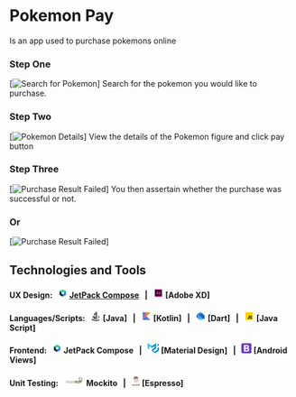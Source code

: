 
# Pokemon Pay

Is an app used to purchase pokemons online

### Step One
[<img src='https://github.com/lumu-daniel/PokemonPay/blob/app/src/main/res/drawable/search_page.png' alt='Search for Pokemon' height='180'>]
 Search for the pokemon you would like to purchase.

### Step Two
[<img src='https://github.com/lumu-daniel/PokemonPay/blob/app/src/main/res/drawable/details.png' alt='Pokemon Details' height='180'>]
 View the details of the Pokemon figure and click pay button

### Step Three
[<img src='https://github.com/lumu-daniel/PokemonPay/blob/app/src/main/res/drawable/failed_purchase.png' alt='Purchase Result Failed' height='180'>]
 You then assertain whether the purchase was successful or not.

### Or
[<img src='https://github.com/lumu-daniel/PokemonPay/blob/app/src/main/res/drawable/success_purchase.png' alt='Purchase Result Failed' height='180'>]

## Technologies and Tools
#### UX Design: &nbsp; [<img src='https://github.com/lumu-daniel/lumu-daniel/blob/main/assets/images/jc_icon.png' alt='JetPack Compose' height='18'>](https://www.figma.com/developers) [JetPack Compose](https://developer.android.com/jetpack) &nbsp; | &nbsp; [<img src='https://github.com/lumu-daniel/lumu-daniel/blob/main/assets/images/adobe-xd.gif' alt='Adobe XD' height='18'>](https://www.adobe.com/products/xd.html) [Adobe XD]

#### Languages/Scripts: &nbsp; [<img src='https://github.com/lumu-daniel/lumu-daniel/blob/main/assets/images/java.png' alt='Java' height='18'>](https://www.java.com/en/) [Java] &nbsp; | &nbsp; [<img src='https://github.com/lumu-daniel/lumu-daniel/blob/main/assets/images/kotlin.png' alt='TypeScript' height='18'>](https://kotlinlang.org/) [Kotlin] &nbsp; | &nbsp; [<img src='https://github.com/lumu-daniel/lumu-daniel/blob/main/assets/images/dart.png' alt='HTML5' height='18'>](https://dart.dev/) [Dart] &nbsp; | &nbsp; [<img src='https://github.com/lumu-daniel/lumu-daniel/blob/main/assets/images/javascript.gif' alt='Java Script' height='18'>](https://www.javascript.com/) [Java Script]

#### Frontend: &nbsp; [<img src='https://github.com/lumu-daniel/lumu-daniel/blob/main/assets/images/jc_icon.png' alt='JetPack Compose' height='18'>](https://reactjs.org/docs/getting-started.html) JetPack Compose &nbsp; | &nbsp; [<img src='https://github.com/lumu-daniel/lumu-daniel/blob/main/assets/images/material-ui.png' alt='Material Design' height='18'>](https://material.io/design) [Material Design] &nbsp; | &nbsp; [<img src='https://github.com/lumu-daniel/lumu-daniel/blob/main/assets/images/bootstrap.png' alt='Android Views' height='18'>](https://developer.android.com/reference/android/view/View) [Android Views]

#### Unit Testing: &nbsp; [<img src='https://github.com/lumu-daniel/lumu-daniel/blob/main/assets/images/mockito.png' alt='Mokito' height='18'>](https://jestjs.io/docs/getting-started) Mockito &nbsp; | &nbsp; [<img src='https://github.com/lumu-daniel/lumu-daniel/blob/main/assets/images/espresso.png' alt='Espresso' height='18'>](https://developer.android.com/training/testing/espresso) [Espresso]
